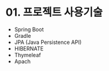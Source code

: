# 01. 프로젝트 사용기술

* Spring Boot
* Gradle
* JPA (Java Persistence API)
* HIBERNATE
* Thymeleaf
* Apach

<br>